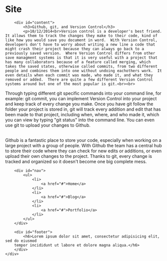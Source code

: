 <!DOCTYPE html>
<html>
<head>
	<link rel="stylesheet" type="text/css" href="stylesheet.css" />
	<title>Blog</title>
</head>
<body>
	<div id="container">
		<div id="header">
			<h1>Site</h1>
		</div>

		<div id="content">
			<h3>Github, git, and Version Control</h3>
			<p>10/12/2014<br>Version control is a developer's best friend.  It allows them to track the changes they make to their code, kind of like how you would save you document in word.  With Version Control, developers don't have to worry about writing a new line a code that might crash their project because they can always go back to a previously saved version.  Where Version Control differs from other save managment systems is that it is very useful with a project that has many collaborators because of a feature called merging, which takes the saved states, otherwise called commits, from two different people and combines them into one without undoing eachothers work.  It even details when each commit was made, who made it, and what they removed or added.  There are quite a few different Version Control systems around but one of the most popular is git.<br><br>

Through typing different git specific commands into your command line, for example: git commit, you can implement Version Control into your project and keep track of every change you make.  Once you have git follow the folder your project is stored in, git will track every addition and edit that has been made to that project, including when, where, and who made it, which you can view by typing "git status" into the command line.  You can even use git to upload your changes to Github.<br><br>

Github is a fantastic place to store your code, especially when working on a large project with a group of people.  With Github the team has a central hub to store their code where they can check for new edits or additions, or even upload their own changes to the project.  Thanks to git, every change is tracked and organized so it doesn't become one big complete mess.  </p>
		</div>

		<div id="nav">
			<ul>
				<li>
					<a href="#">Home</a>
				</li>
				<li>
					<a href="#">Blog</a>
				</li>
				<li>
					<a href="#">Portfolio</a>
				</li>
			</ul>
		</div>

		<div id="footer">
			<h6>Lorem ipsum dolor sit amet, consectetur adipisicing elit, sed do eiusmod
		tempor incididunt ut labore et dolore magna aliqua.</h6>
		</div>
	</div>
</body>
</html>

